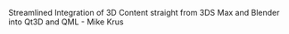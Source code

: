 Streamlined Integration of 3D Content straight from 3DS Max and Blender into Qt3D and QML - Mike Krus
